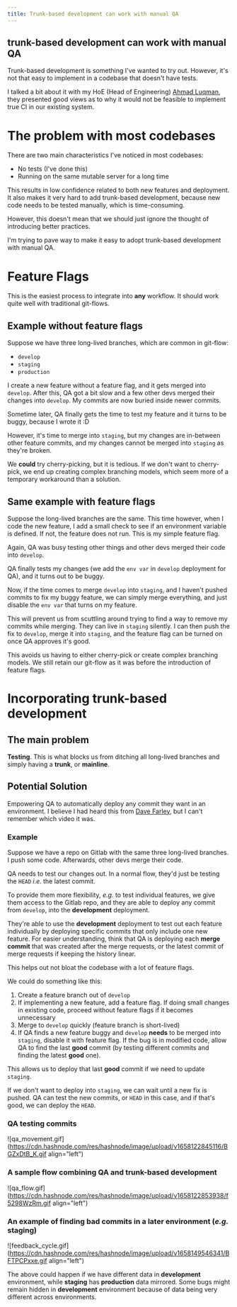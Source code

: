 ```yaml
---
title: Trunk-based development can work with manual QA
---
```


## trunk-based development can work with manual QA

Trunk-based development is something I've wanted to try out. However, it's not that easy to implement in a codebase that doesn't have tests.

I talked a bit about it with my HoE (Head of Engineering) [Ahmad Luqman](https://about.me/ahmadluqman), they presented good views as to why it would not be feasible to implement true CI in our existing system.

# The problem with most codebases

There are two main characteristics I've noticed in most codebases:

- No tests (I've done this)
- Running on the same mutable server for a long time

This results in low confidence related to both new features and deployment. It also makes it very hard to add trunk-based development, because new code needs to be tested manually, which is time-consuming.

However, this doesn't mean that we should just ignore the thought of introducing better practices.

I'm trying to pave way to make it easy to adopt trunk-based development with manual QA.

# Feature Flags

This is the easiest process to integrate into **any** workflow. It should work quite well with traditional git-flows.

## Example without feature flags

Suppose we have three long-lived branches, which are common in git-flow:
- `develop`
- `staging`
- `production`

I create a new feature without a feature flag, and it gets merged into `develop`. After this, QA got a bit slow and a few other devs merged their changes into `develop`. My commits are now buried inside newer commits.

Sometime later, QA finally gets the time to test my feature and it turns to be buggy, because I wrote it :D

However, it's time to merge into `staging`, but my changes are in-between other feature commits, and my changes cannot be merged into `staging` as they're broken.

We **could** try cherry-picking, but it is tedious. If we don't want to cherry-pick, we end up creating complex branching models, which seem more of a temporary workaround than a solution.

## Same example with feature flags

Suppose the long-lived branches are the same. This time however, when I code the new feature, I add a small check to see if an environment variable is defined. If not, the feature does not run. This is my simple feature flag.

Again, QA was busy testing other things and other devs merged their code into `develop`.

QA finally tests my changes (we add the `env var` in `develop` deployment for QA), and it turns out to be buggy.

Now, if the time comes to merge `develop` into `staging`, and I haven't pushed commits to fix my buggy feature, we can simply merge everything, and just disable the `env var` that turns on my feature.

This will prevent us from scuttling around trying to find a way to remove my commits while merging. They can live in `staging` silently. I can then push the fix to `develop`, merge it into `staging`, and the feature flag can be turned on once QA approves it's good.

This avoids us having to either cherry-pick or create complex branching models. We still retain our git-flow as it was before the introduction of feature flags.

# Incorporating trunk-based development

## The main problem

**Testing**. This is what blocks us from ditching all long-lived branches and simply having a **trunk**, or **mainline**.

## Potential Solution

Empowering QA to automatically deploy any commit they want in an environment. I believe I had heard this from [Dave Farley](https://www.youtube.com/c/ContinuousDelivery), but I can't remember which video it was.

### Example

Suppose we have a repo on Gitlab with the same three long-lived branches. I push some code. Afterwards, other devs merge their code.

QA needs to test our changes out. In a normal flow, they'd just be testing the `HEAD` *i.e.* the latest commit.

To provide them more flexibility, *e.g.* to test individual features, we give them access to the Gitlab repo, and they are able to deploy any commit from `develop`, into the **development** deployment.

They're able to use the **development** deployment to test out each feature individually by deploying specific commits that only include one new feature. For easier understanding, think that QA is deploying each **merge commit** that was created after the merge requests, or the latest commit of merge requests if keeping the history linear.

This helps out not bloat the codebase with a lot of feature flags.

We could do something like this:

1. Create a feature branch out of `develop`
1. If implementing a new feature, add a feature flag. If doing small changes in existing code, proceed without feature flags if it becomes unnecessary
1. Merge to `develop` quickly (feature branch is short-lived)
1. If QA finds a new feature buggy and `develop` **needs** to be merged into `staging`, disable it with feature flag. If the bug is in modified code, allow QA to find the last **good** commit (by testing different commits and finding the latest **good** one).

This allows us to deploy that last **good** commit if we need to update `staging`.

If we don't want to deploy into `staging`, we can wait until a new fix is pushed. QA can test the new commits, or `HEAD` in this case, and if that's good, we can deploy the `HEAD`.

### QA testing commits
![qa_movement.gif](https://cdn.hashnode.com/res/hashnode/image/upload/v1658122845116/BGZxDtB_K.gif align="left")

### A sample flow combining QA and trunk-based development
![qa_flow.gif](https://cdn.hashnode.com/res/hashnode/image/upload/v1658122853938/f5298WzRm.gif align="left")

### An example of finding bad commits in a later environment (*e.g.* staging)
![feedback_cycle.gif](https://cdn.hashnode.com/res/hashnode/image/upload/v1658149546341/BFTPCPxxe.gif align="left")

The above could happen if we have different data in **development** environment, while **staging** has **production** data mirrored. Some bugs might remain hidden in **development** environment because of data being very different across environments.
